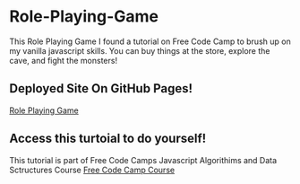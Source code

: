 # Role-Playing-Game

This Role Playing Game I found a tutorial on Free Code Camp to brush up on my vanilla javascript skills. You can buy things at the store, explore the cave, and fight the monsters! 

## Deployed Site On GitHub Pages!
[Role Playing Game](https://meganm672.github.io/Role-Playing-Game/)

## Access this turtoial to do yourself!
This tutorial is part of Free Code Camps Javascript Algorithims and Data Sctructures Course
[Free Code Camp Course](https://www.freecodecamp.org/learn/javascript-algorithms-and-data-structures-v8/)
